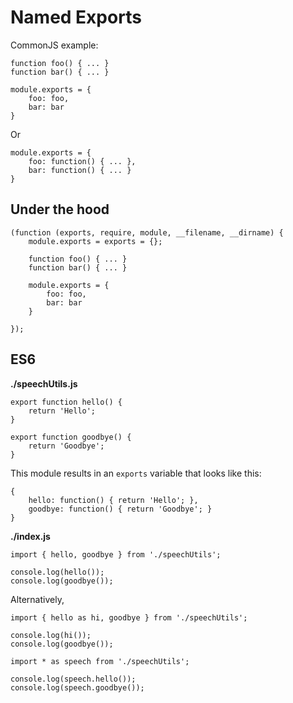 # Named Exports

CommonJS example:
```
function foo() { ... }
function bar() { ... }

module.exports = {
    foo: foo,
    bar: bar
}
```
Or
```
module.exports = {
    foo: function() { ... },
    bar: function() { ... }
}
```

## Under the hood
```
(function (exports, require, module, __filename, __dirname) {
    module.exports = exports = {};
    
    function foo() { ... }
    function bar() { ... }

    module.exports = {
        foo: foo,
        bar: bar
    }

});
```


## ES6
**./speechUtils.js**
```
export function hello() {
    return 'Hello';
}

export function goodbye() {
    return 'Goodbye';
}
```

This module results in an `exports` variable that looks like this:
```
{
    hello: function() { return 'Hello'; },
    goodbye: function() { return 'Goodbye'; }
}
```

**./index.js**
```
import { hello, goodbye } from './speechUtils';

console.log(hello());
console.log(goodbye());
```

Alternatively,
```
import { hello as hi, goodbye } from './speechUtils';

console.log(hi());
console.log(goodbye());
```
```
import * as speech from './speechUtils';

console.log(speech.hello());
console.log(speech.goodbye());
```
